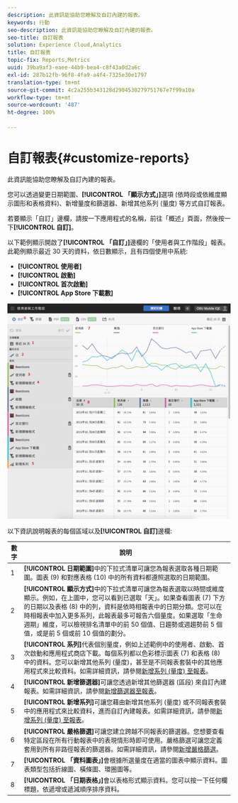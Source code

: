 ```yaml
---
description: 此資訊能協助您瞭解及自訂內建的報表。
keywords: 行動
seo-description: 此資訊能協助您瞭解及自訂內建的報表。
seo-title: 自訂報表
solution: Experience Cloud,Analytics
title: 自訂報表
topic-fix: Reports,Metrics
uuid: 39ba9af3-eaee-44b9-bea4-c8f43a0d2a6c
exl-id: 287b12fb-96f8-4fa9-a4f4-7325e30e1797
translation-type: tm+mt
source-git-commit: 4c2a255b343128d2904530279751767e7f99a10a
workflow-type: tm+mt
source-wordcount: '487'
ht-degree: 100%

---
```


# 自訂報表{#customize-reports}

此資訊能協助您瞭解及自訂內建的報表。

您可以透過變更日期範圍、**[!UICONTROL 「顯示方式」]**&#x200B;選項 (依時段或依維度顯示圖形和表格資料)、新增量度和篩選器、新增其他系列 (量度) 等方式自訂報表。

若要顯示「自訂」邊欄，請按一下應用程式的名稱，前往「概述」頁面，然後按一下&#x200B;**[!UICONTROL 自訂]**。

以下範例顯示開啟了&#x200B;**[!UICONTROL 「自訂」]**&#x200B;邊欄的「使用者與工作階段」報表。此範例顯示最近 30 天的資料，依日數顯示，且有四個使用中系統:

* **[!UICONTROL 使用者]**
* **[!UICONTROL 啟動]**
* **[!UICONTROL 首次啟動]**
* **[!UICONTROL App Store 下載數]**

![](assets/reports.png)

以下資訊說明報表的每個區域以及&#x200B;**[!UICONTROL 自訂]**&#x200B;邊欄:

| 數字 | 說明 |
|--- |--- |
| 1 | **[!UICONTROL 日期範圍]**&#x200B;中的下拉式清單可讓您為報表選取各種日期範圍。圖表 (9) 和對應表格 (10) 中的所有資料都遵照選取的日期範圍。 |
| 2 | **[!UICONTROL 顯示方式]**&#x200B;中的下拉式清單可讓您為報表選取以時間或維度顯示。例如，在上圖中，您可以看到已選取「天」。如果查看圖表 (7) 下方的日期以及表格 (8) 中的列，資料是依時相報表中的日期分類。您可以在時相報表中加入更多系列，此報表最多可報告六個量度。如果選取「生命週期」維度，可以檢視排名清單中的前 50 個值、日趨勢或週趨勢前 5 個值，或是前 5 個或前 10 個值的劃分。 |
| 3 | **[!UICONTROL 系列]**&#x200B;代表個別量度，例如上述範例中的使用者、啟動、首次啟動和應用程式商店下載。每個系列都以色彩標示圖表 (7) 和表格 (8) 中的資料。您可以新增其他系列 (量度)，甚至是不同報表套裝中的其他應用程式來比較資料。如需詳細資訊，請參閱[新增系列 (量度) 至報表](/help/using/usage/reports-customize/t-reports-series.md)。 |
| 4 | **[!UICONTROL 新增篩選器]**&#x200B;可讓您透過新增其他篩選器 (區段) 來自訂內建報表。如需詳細資訊，請參閱[新增篩選器至報表](/help/using/usage/reports-customize/t-reports-customize.md)。 |
| 5 | **[!UICONTROL 新增系列]**&#x200B;可讓您藉由新增其他系列 (量度) 或不同報表套裝中的應用程式來比較資料，進而自訂內建報表。如需詳細資訊，請參閱[新增系列 (量度) 至報表](/help/using/usage/reports-customize/t-reports-series.md)。 |
| 6 | **[!UICONTROL 嚴格篩選]**&#x200B;可讓您建立跨越不同報表的篩選器。您想要查看特定區段在所有行動報表中的表現情形時即可使用。嚴格篩選可讓您定義套用到所有非路徑報表的篩選器。如需詳細資訊，請參閱[新增嚴格篩選](/help/using/usage/reports-customize/t-sticky-filter.md)。 |
| 7 | **[!UICONTROL 「資料圖表」]**&#x200B;會根據所選量度在適當的圖表中顯示資料。圖表類型包括折線圖、橫條圖、環圈圖等。 |
| 8 | **[!UICONTROL 「日期表格」]**&#x200B;會以表格形式顯示資料。您可以按一下任何欄標題，依遞增或遞減順序排序資料。 |
